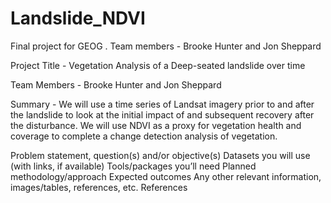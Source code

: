 # Landslide_NDVI
Final project for GEOG . Team members - Brooke Hunter and Jon Sheppard

Project Title - Vegetation Analysis of a Deep-seated landslide over time

Team Members - Brooke Hunter and Jon Sheppard

Summary - We will use a time series of Landsat imagery prior to and after the landslide to look at the initial impact of and subsequent recovery after the disturbance. We will use NDVI as a proxy for vegetation health and coverage to complete a change detection analysis of vegetation.

Problem statement, question(s) and/or objective(s)
Datasets you will use (with links, if available)
Tools/packages you’ll need
Planned methodology/approach
Expected outcomes
Any other relevant information, images/tables, references, etc.
References